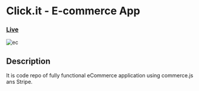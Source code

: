 # Click.it - E-commerce App

### [Live](https://click-it-app.netlify.app/)


![ec](https://user-images.githubusercontent.com/93607858/160185502-f777cd91-3fd9-4a88-a328-49eb490f588b.png)


## Description

It is code repo of fully functional eCommerce application using commerce.js ans Stripe.
